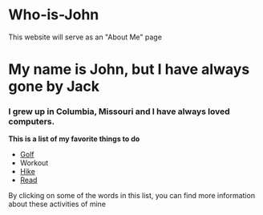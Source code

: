 # Who-is-John
This website will serve as an "About Me" page
# My name is John, but I have always gone by Jack
### I grew up in Columbia, Missouri and I have always loved computers.  

**This is a list of my favorite things to do**

* [Golf](https://github.com/jackgparker2/hello-world.git) 
* Workout
* [Hike](Hiking)
* [Read](Reading)

By clicking on some of the words in this list, you can find more information about these activities of mine
  
